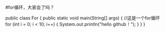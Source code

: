 #for循环，大家会了吗？

public class For {
    public static void main(String[] args) {
        //这是一个for循环
        for (int i = 0; i < 10; i++) {
            System.out.println("hello github！");
        }
    }
}

